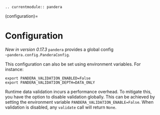 ```{eval-rst}
.. currentmodule:: pandera
```

(configuration)=

# Configuration

*New in version 0.17.3*
`pandera` provides a global config `~pandera.config.PanderaConfig`.

This configuration can also be set using environment variables. For instance:

```
export PANDERA_VALIDATION_ENABLED=False
export PANDERA_VALIDATION_DEPTH=DATA_ONLY
```

Runtime data validation incurs a performance overhead. To mitigate this, you have
the option to disable validation globally. This can be achieved by setting the
environment variable `PANDERA_VALIDATION_ENABLE=False`. When validation is
disabled, any `validate` call will return `None`.
